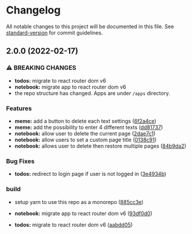 # Changelog

All notable changes to this project will be documented in this file. See [standard-version](https://github.com/conventional-changelog/standard-version) for commit guidelines.

## 2.0.0 (2022-02-17)


### ⚠ BREAKING CHANGES

* **todos:** migrate to react router dom v6
* **notebook:** migrate app to react router dom v6
* the repo structure has changed. Apps are under
`/apps` directory.

### Features

* **meme:** add a button to delete each text settings ([6f2a4ce](https://github.com/ArmandPhilippot/react-small-apps/commit/6f2a4ce0c6d3dd82416db6b33af03785f0123283))
* **meme:** add the possibility to enter 4 different texts ([dd81737](https://github.com/ArmandPhilippot/react-small-apps/commit/dd8173778dae5888e3bf973e508c72d9ae604cb7))
* **notebook:** allow user to delete the current page ([2dae7c1](https://github.com/ArmandPhilippot/react-small-apps/commit/2dae7c13f0baaec35c61fc898b5fcab8040bc18e))
* **notebook:** allow users to set a custom page title ([0138c91](https://github.com/ArmandPhilippot/react-small-apps/commit/0138c910e6d099c2f5fb946a291425d5120cd9c5))
* **notebook:** allows user to delete then restore multiple pages ([84b9da2](https://github.com/ArmandPhilippot/react-small-apps/commit/84b9da2ac2683da980d3d3aed5f48f051a1e2ee5))


### Bug Fixes

* **todos:** redirect to login page if user is not logged in ([3e4934b](https://github.com/ArmandPhilippot/react-small-apps/commit/3e4934baecf7bb0e089f2e8602d8502dbd291295))


### build

* setup yarn to use this repo as a monorepo ([885cc3e](https://github.com/ArmandPhilippot/react-small-apps/commit/885cc3e54ad0b6b25ce3ec081f3beb9a2fa5166b))


* **notebook:** migrate app to react router dom v6 ([93df0d0](https://github.com/ArmandPhilippot/react-small-apps/commit/93df0d081500d2c6876c5055b37f8633402a05d6))
* **todos:** migrate to react router dom v6 ([aabdd05](https://github.com/ArmandPhilippot/react-small-apps/commit/aabdd05a8c995537823794674fff2306fcbfe944))
